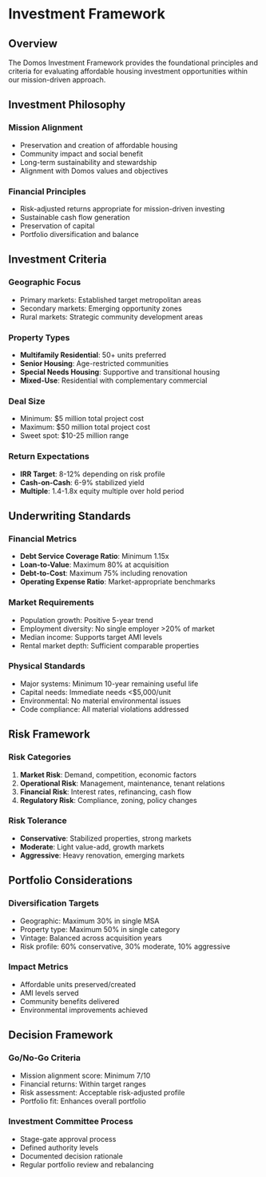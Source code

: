 # Investment Framework

## Overview
The Domos Investment Framework provides the foundational principles and criteria for evaluating affordable housing investment opportunities within our mission-driven approach.

## Investment Philosophy

### Mission Alignment
- Preservation and creation of affordable housing
- Community impact and social benefit
- Long-term sustainability and stewardship
- Alignment with Domos values and objectives

### Financial Principles
- Risk-adjusted returns appropriate for mission-driven investing
- Sustainable cash flow generation
- Preservation of capital
- Portfolio diversification and balance

## Investment Criteria

### Geographic Focus
- Primary markets: Established target metropolitan areas
- Secondary markets: Emerging opportunity zones
- Rural markets: Strategic community development areas

### Property Types
- **Multifamily Residential**: 50+ units preferred
- **Senior Housing**: Age-restricted communities
- **Special Needs Housing**: Supportive and transitional housing
- **Mixed-Use**: Residential with complementary commercial

### Deal Size
- Minimum: $5 million total project cost
- Maximum: $50 million total project cost
- Sweet spot: $10-25 million range

### Return Expectations
- **IRR Target**: 8-12% depending on risk profile
- **Cash-on-Cash**: 6-9% stabilized yield
- **Multiple**: 1.4-1.8x equity multiple over hold period

## Underwriting Standards

### Financial Metrics
- **Debt Service Coverage Ratio**: Minimum 1.15x
- **Loan-to-Value**: Maximum 80% at acquisition
- **Debt-to-Cost**: Maximum 75% including renovation
- **Operating Expense Ratio**: Market-appropriate benchmarks

### Market Requirements
- Population growth: Positive 5-year trend
- Employment diversity: No single employer >20% of market
- Median income: Supports target AMI levels
- Rental market depth: Sufficient comparable properties

### Physical Standards
- Major systems: Minimum 10-year remaining useful life
- Capital needs: Immediate needs <$5,000/unit
- Environmental: No material environmental issues
- Code compliance: All material violations addressed

## Risk Framework

### Risk Categories
1. **Market Risk**: Demand, competition, economic factors
2. **Operational Risk**: Management, maintenance, tenant relations
3. **Financial Risk**: Interest rates, refinancing, cash flow
4. **Regulatory Risk**: Compliance, zoning, policy changes

### Risk Tolerance
- **Conservative**: Stabilized properties, strong markets
- **Moderate**: Light value-add, growth markets
- **Aggressive**: Heavy renovation, emerging markets

## Portfolio Considerations

### Diversification Targets
- Geographic: Maximum 30% in single MSA
- Property type: Maximum 50% in single category
- Vintage: Balanced across acquisition years
- Risk profile: 60% conservative, 30% moderate, 10% aggressive

### Impact Metrics
- Affordable units preserved/created
- AMI levels served
- Community benefits delivered
- Environmental improvements achieved

## Decision Framework

### Go/No-Go Criteria
- Mission alignment score: Minimum 7/10
- Financial returns: Within target ranges
- Risk assessment: Acceptable risk-adjusted profile
- Portfolio fit: Enhances overall portfolio

### Investment Committee Process
- Stage-gate approval process
- Defined authority levels
- Documented decision rationale
- Regular portfolio review and rebalancing

